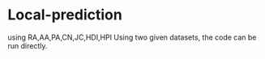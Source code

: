 # Local-prediction
using RA,AA,PA,CN,JC,HDI,HPI
Using two given datasets, the code can be run directly.
